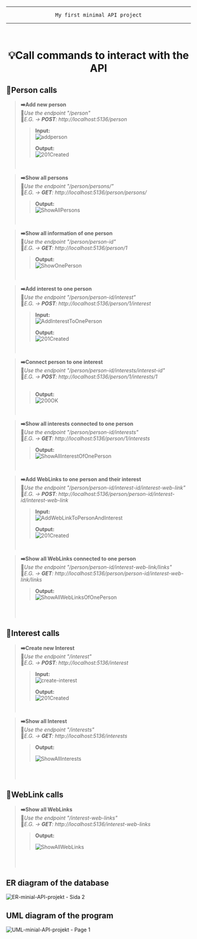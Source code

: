---

<p align="center">
  <kbd>﻿My first minimal API project</kbd>
</p>

***
<BR>

# <div align="center">💡Call commands to interact with the API</div>

## 🔷Person calls

>**➡️Add new person**
><BR>
>🔸*Use the endpoint "/person"*
><BR>
>🔸*E.G. → **POST**: http://localhost:5136/person*
>>**Input:**
>><BR> 
>>![addperson](https://github.com/mmxzps/Lab3-Mini-Projekt/assets/99285003/6e095ebb-b242-4f15-abb6-1863ab3172ef)
>><BR>
>>
>>**Output:**
>><BR> 
>>![201Created](https://github.com/mmxzps/Lab3-Mini-Projekt/assets/99285003/8e4faa12-a855-4ff6-bbf6-3f965761838d)
>>
><BR> 

>**➡️Show all persons**
> <BR>
>🔸*Use the endpoint "/person/persons/"*
><br>
>🔸*E.G. → **GET**: http://localhost:5136/person/persons/*
>>
>>**Output:**
>><BR> 
>> ![ShowAllPersons](https://github.com/mmxzps/Lab3-Mini-Projekt/assets/99285003/797fb8c6-f0ae-42ee-93a4-9d88a011e854)
>
><BR>
>

>**➡️Show all information of one person**
><BR>
>🔸*Use the endpoint "/person/person-id"*
><BR>
>🔸*E.G. → **GET**: http://localhost:5136/person/1*
>>
>>**Output:**
>><BR> 
>>![ShowOnePerson](https://github.com/mmxzps/Lab3-Mini-Projekt/assets/99285003/33d874da-6a70-4b43-953a-1a7cdb149dc4)
>
><BR>
>

>**➡️Add interest to one person**
> <BR>
>🔸*Use the endpoint "/person/person-id/interest"*
><br>
>🔸*E.G. → **POST**: http://localhost:5136/person/1/interest*
>>**Input:**
>><BR> 
>>![AddInterestToOnePerson](https://github.com/mmxzps/Lab3-Mini-Projekt/assets/99285003/16c78d35-ecd2-43be-bc21-89ab8f7097b7)
>><BR>
>>
>>**Output:**
>><BR> 
>>![201Created](https://github.com/mmxzps/Lab3-Mini-Projekt/assets/99285003/8e4faa12-a855-4ff6-bbf6-3f965761838d)
>>
><BR> 

>**➡️Connect person to one interest**
> <BR>
>🔸*Use the endpoint "/person/person-id/interests/interest-id"*
><br>
>🔸*E.G. → **POST**: http://localhost:5136/person/1/interests/1*
> <BR>
> <BR>
>> 
>>**Output:**
>><BR> 
>>![200OK](https://github.com/mmxzps/Lab3-Mini-Projekt/assets/99285003/67421b35-68a4-44f3-913c-56f82dfa4959)
>>
><BR> 

>**➡️Show all interests connected to one person**
> <BR>
>🔸*Use the endpoint "/person/person-id/interests"*
><br>
>🔸*E.G. → **GET**: http://localhost:5136/person/1/interests*
>>
>>**Output:**
>><BR> 
>>![ShowAllInterestOfOnePerson](https://github.com/mmxzps/Lab3-Mini-Projekt/assets/99285003/ab8be628-4ab6-4f8a-8221-5d08524cd8ca)
>>
><BR> 

>**➡️Add WebLinks to one person and their interest**
> <BR>
>🔸*Use the endpoint "/person/person-id/interest-id/interest-web-link"*
><br>
>🔸*E.G. → **POST**: http://localhost:5136/person/person-id/interest-id/interest-web-link*
>>**Input:**
>><BR> 
>>![AddWebLinkToPersonAndInterest](https://github.com/mmxzps/Lab3-Mini-Projekt/assets/99285003/f9c8dc44-589e-4fc8-8aec-f212fd0e98f8)
>><BR>
>>
>>**Output:**
>><BR> 
>>![201Created](https://github.com/mmxzps/Lab3-Mini-Projekt/assets/99285003/8e4faa12-a855-4ff6-bbf6-3f965761838d)
>
><BR> 

>**➡️Show all WebLinks connected to one person**
> <BR>
>🔸*Use the endpoint "/person/person-id/interest-web-link/links"*
><br>
>🔸*E.G. → **GET**: http://localhost:5136/person/person-id/interest-web-link/links*
>>
>>**Output:**
>><BR> 
>>![ShowAllWebLinksOfOnePerson](https://github.com/mmxzps/Lab3-Mini-Projekt/assets/99285003/5ea9b2e9-9105-47c4-99ee-3a546a01c92c)
>>
><BR> 
><BR> 

## 🔷Interest calls

>**➡️Create new Interest**
><BR>
>🔸*Use the endpoint "/interest"*
><BR>
>🔸*E.G. → **POST**: http://localhost:5136/interest*
>>**Input:**
>><BR> 
>>![create-interest](https://github.com/mmxzps/Lab3-Mini-Projekt/assets/99285003/5637a7fb-1a46-4065-afe9-4a7fa007f12d)
>><BR>
>>
>>**Output:**
>><BR> 
>>![201Created](https://github.com/mmxzps/Lab3-Mini-Projekt/assets/99285003/8e4faa12-a855-4ff6-bbf6-3f965761838d)
>>
><BR> 

>**➡️Show all Interest**
> <BR>
>🔸*Use the endpoint "/interests"*
><br>
>🔸*E.G. → **GET**: http://localhost:5136/interests*
>>**Output:**
>><BR>
>>
>>![ShowAllInterests](https://github.com/mmxzps/Lab3-Mini-Projekt/assets/99285003/d47034f8-2b66-4977-9807-733499e24dc5)
>>
><BR> 
><BR> 

## 🔷WebLink calls
>**➡️Show all WebLinks**
> <BR>
>🔸*Use the endpoint "/interest-web-links"*
><br>
>🔸*E.G. → **GET**: http://localhost:5136/interest-web-links*
>>**Output:**
>><BR>
>>
>>![ShowAllWebLinks](https://github.com/mmxzps/Lab3-Mini-Projekt/assets/99285003/dd786ee6-0a1b-4e71-99f3-764fb0df66ee)
>>
><BR> 
><BR>

 ## ER diagram of the database
![ER-minial-API-projekt - Sida 2](https://github.com/mmxzps/Lab3-Mini-Projekt/assets/99285003/4655c290-1094-4c76-abf6-2640e50e3b45)
## UML diagram of the program
![UML-minial-API-projekt - Page 1](https://github.com/mmxzps/Lab3-Mini-Projekt/assets/99285003/97aa18c0-3ded-4684-a9bf-2370b74d25f6)


